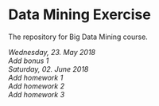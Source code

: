# Data Mining Exercise
The repository for Big Data Mining course.  

*Wednesday, 23. May 2018*  
*Add bonus 1*  
*Saturday, 02. June 2018*  
*Add homework 1*  
*Add homework 2*  
*Add homework 3*  
